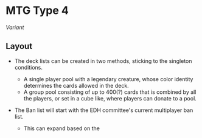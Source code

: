 # MTG Type 4
*Variant*

## Layout

* The deck lists can be created in two methods, sticking to the singleton conditions.
  * A single player pool with a legendary creature, whose color identity determines the cards allowed in the deck.
  * A group pool consisting of up to 400(?) cards that is combined by all the players, or set in a cube like, where players can donate to a pool. 
  
* The Ban list will start with the EDH committee's current multiplayer ban list.
    * This can expand based on the 